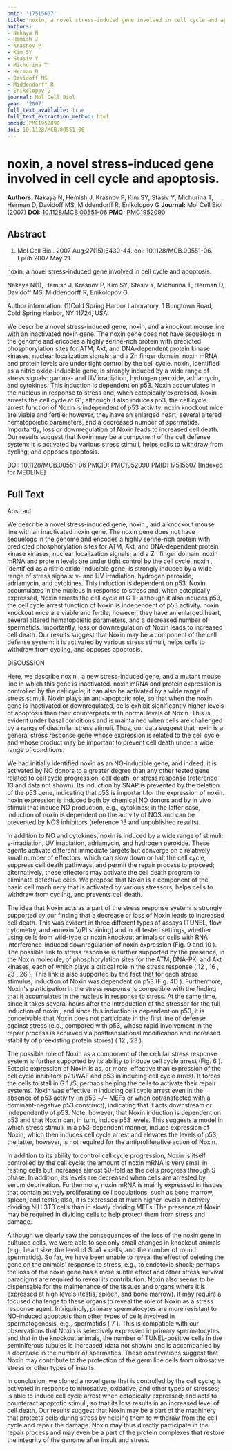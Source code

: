 ```yaml
---
pmid: '17515607'
title: noxin, a novel stress-induced gene involved in cell cycle and apoptosis.
authors:
- Nakaya N
- Hemish J
- Krasnov P
- Kim SY
- Stasiv Y
- Michurina T
- Herman D
- Davidoff MS
- Middendorff R
- Enikolopov G
journal: Mol Cell Biol
year: '2007'
full_text_available: true
full_text_extraction_method: html
pmcid: PMC1952090
doi: 10.1128/MCB.00551-06
---
```


# noxin, a novel stress-induced gene involved in cell cycle and apoptosis.
**Authors:** Nakaya N, Hemish J, Krasnov P, Kim SY, Stasiv Y, Michurina T, Herman D, Davidoff MS, Middendorff R, Enikolopov G
**Journal:** Mol Cell Biol (2007)
**DOI:** [10.1128/MCB.00551-06](https://doi.org/10.1128/MCB.00551-06)
**PMC:** [PMC1952090](https://www.ncbi.nlm.nih.gov/pmc/articles/PMC1952090/)

## Abstract

1. Mol Cell Biol. 2007 Aug;27(15):5430-44. doi: 10.1128/MCB.00551-06. Epub 2007
May  21.

noxin, a novel stress-induced gene involved in cell cycle and apoptosis.

Nakaya N(1), Hemish J, Krasnov P, Kim SY, Stasiv Y, Michurina T, Herman D, 
Davidoff MS, Middendorff R, Enikolopov G.

Author information:
(1)Cold Spring Harbor Laboratory, 1 Bungtown Road, Cold Spring Harbor, NY 11724, 
USA.

We describe a novel stress-induced gene, noxin, and a knockout mouse line with 
an inactivated noxin gene. The noxin gene does not have sequelogs in the genome 
and encodes a highly serine-rich protein with predicted phosphorylation sites 
for ATM, Akt, and DNA-dependent protein kinase kinases; nuclear localization 
signals; and a Zn finger domain. noxin mRNA and protein levels are under tight 
control by the cell cycle. noxin, identified as a nitric oxide-inducible gene, 
is strongly induced by a wide range of stress signals: gamma- and UV 
irradiation, hydrogen peroxide, adriamycin, and cytokines. This induction is 
dependent on p53. Noxin accumulates in the nucleus in response to stress and, 
when ectopically expressed, Noxin arrests the cell cycle at G1; although it also 
induces p53, the cell cycle arrest function of Noxin is independent of p53 
activity. noxin knockout mice are viable and fertile; however, they have an 
enlarged heart, several altered hematopoietic parameters, and a decreased number 
of spermatids. Importantly, loss or downregulation of Noxin leads to increased 
cell death. Our results suggest that Noxin may be a component of the cell 
defense system: it is activated by various stress stimuli, helps cells to 
withdraw from cycling, and opposes apoptosis.

DOI: 10.1128/MCB.00551-06
PMCID: PMC1952090
PMID: 17515607 [Indexed for MEDLINE]

## Full Text

Abstract

We describe a novel stress-induced gene, noxin , and a knockout mouse line with an inactivated noxin gene. The noxin gene does not have sequelogs in the genome and encodes a highly serine-rich protein with predicted phosphorylation sites for ATM, Akt, and DNA-dependent protein kinase kinases; nuclear localization signals; and a Zn finger domain. noxin mRNA and protein levels are under tight control by the cell cycle. noxin , identified as a nitric oxide-inducible gene, is strongly induced by a wide range of stress signals: γ- and UV irradiation, hydrogen peroxide, adriamycin, and cytokines. This induction is dependent on p53. Noxin accumulates in the nucleus in response to stress and, when ectopically expressed, Noxin arrests the cell cycle at G 1 ; although it also induces p53, the cell cycle arrest function of Noxin is independent of p53 activity. noxin knockout mice are viable and fertile; however, they have an enlarged heart, several altered hematopoietic parameters, and a decreased number of spermatids. Importantly, loss or downregulation of Noxin leads to increased cell death. Our results suggest that Noxin may be a component of the cell defense system: it is activated by various stress stimuli, helps cells to withdraw from cycling, and opposes apoptosis.

DISCUSSION

Here, we describe noxin , a new stress-induced gene, and a mutant mouse line in which this gene is inactivated. noxin mRNA and protein expression is controlled by the cell cycle; it can also be activated by a wide range of stress stimuli. Noxin plays an anti-apoptotic role, so that when the noxin gene is inactivated or downregulated, cells exhibit significantly higher levels of apoptosis than their counterparts with normal levels of Noxin. This is evident under basal conditions and is maintained when cells are challenged by a range of dissimilar stress stimuli. Thus, our data suggest that noxin is a general stress response gene whose expression is related to the cell cycle and whose product may be important to prevent cell death under a wide range of conditions.

We had initially identified noxin as an NO-inducible gene, and indeed, it is activated by NO donors to a greater degree than any other tested gene related to cell cycle progression, cell death, or stress response (reference 13 and data not shown). Its induction by SNAP is prevented by the deletion of the p53 gene, indicating that p53 is important for the expression of noxin. noxin expression is induced both by chemical NO donors and by in vivo stimuli that induce NO production, e.g., cytokines; in the latter case, induction of noxin is dependent on the activity of NOS and can be prevented by NOS inhibitors (reference 13 and unpublished results).

In addition to NO and cytokines, noxin is induced by a wide range of stimuli: γ-irradiation, UV irradiation, adriamycin, and hydrogen peroxide. These agents activate different immediate targets but converge on a relatively small number of effectors, which can slow down or halt the cell cycle, suppress cell death pathways, and permit the repair process to proceed; alternatively, these effectors may activate the cell death program to eliminate defective cells. We propose that Noxin is a component of the basic cell machinery that is activated by various stressors, helps cells to withdraw from cycling, and prevents cell death.

The idea that Noxin acts as a part of the stress response system is strongly supported by our finding that a decrease or loss of Noxin leads to increased cell death. This was evident in three different types of assays (TUNEL, flow cytometry, and annexin V/PI staining) and in all tested settings, whether using cells from wild-type or noxin knockout animals or cells with RNA interference-induced downregulation of noxin expression (Fig. 9 and 10 ). The possible link to stress response is further supported by the presence, in the Noxin molecule, of phosphorylation sites for the ATM, DNA-PK, and Akt kinases, each of which plays a critical role in the stress response ( 12 , 16 , 23 , 26 ). This link is also supported by the fact that for each stress stimulus, induction of Noxin was dependent on p53 (Fig. 4D ). Furthermore, Noxin's participation in the stress response is compatible with the finding that it accumulates in the nucleus in response to stress. At the same time, since it takes several hours after the introduction of the stressor for the full induction of noxin , and since this induction is dependent on p53, it is conceivable that Noxin does not participate in the first line of defense against stress (e.g., compared with p53, whose rapid involvement in the repair process is achieved via posttranslational modification and increased stability of preexisting protein stores) ( 12 , 23 ).

The possible role of Noxin as a component of the cellular stress response system is further supported by its ability to induce cell cycle arrest (Fig. 6 ). Ectopic expression of Noxin is as, or more, effective than expression of the cell cycle inhibitors p21/WAF and p53 in inducing cell cycle arrest. It forces the cells to stall in G 1 /S, perhaps helping the cells to activate their repair systems. Noxin was effective in inducing cell cycle arrest even in the absence of p53 activity (in p53 −/− MEFs or when cotransfected with a dominant-negative p53 construct), indicating that it acts downstream or independently of p53. Note, however, that Noxin induction is dependent on p53 and that Noxin can, in turn, induce p53 levels. This suggests a model in which stress stimuli, in a p53-dependent manner, induce expression of Noxin, which then induces cell cycle arrest and elevates the levels of p53; the latter, however, is not required for the antiproliferative action of Noxin.

In addition to its ability to control cell cycle progression, Noxin is itself controlled by the cell cycle: the amount of noxin mRNA is very small in resting cells but increases almost 50-fold as the cells progress through S phase. In addition, its levels are decreased when cells are arrested by serum deprivation. Furthermore, noxin mRNA is mainly expressed in tissues that contain actively proliferating cell populations, such as bone marrow, spleen, and testis; also, it is expressed at much higher levels in actively dividing NIH 3T3 cells than in slowly dividing MEFs. The presence of Noxin may be required in dividing cells to help protect them from stress and damage.

Although we clearly saw the consequences of the loss of the noxin gene in cultured cells, we were able to see only small changes in knockout animals (e.g., heart size, the level of Sca1 + cells, and the number of round spermatids). So far, we have been unable to reveal the effect of deleting the gene on the animals' response to stress, e.g., to endotoxic shock; perhaps the loss of the noxin gene has a more subtle effect and other stress survival paradigms are required to reveal its contribution. Noxin also seems to be dispensable for the maintenance of the tissues and organs where it is expressed at high levels (testis, spleen, and bone marrow). It may require a focused challenge to these organs to reveal the role of Noxin as a stress response agent. Intriguingly, primary spermatocytes are more resistant to NO-induced apoptosis than other types of cells involved in spermatogenesis, e.g., spermatids ( 7 ). This is compatible with our observations that Noxin is selectively expressed in primary spermatocytes and that in the knockout animals, the number of TUNEL-positive cells in the seminiferous tubules is increased (data not shown) and is accompanied by a decrease in the number of spermatids. These observations suggest that Noxin may contribute to the protection of the germ line cells from nitrosative stress or other types of insults.

In conclusion, we cloned a novel gene that is controlled by the cell cycle; is activated in response to nitrosative, oxidative, and other types of stresses; is able to induce cell cycle arrest when ectopically expressed; and acts to counteract apoptotic stimuli, so that its loss results in an increased level of cell death. Our results suggest that Noxin may be a part of the machinery that protects cells during stress by helping them to withdraw from the cell cycle and repair the damage. Noxin may thus directly participate in the repair process and may even be a part of the protein complexes that restore the integrity of the genome after insult and stress.
